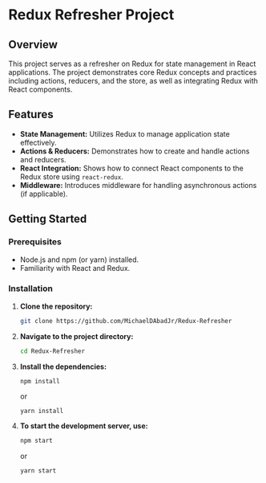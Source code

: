  # Redux Refresher Project

## Overview

This project serves as a refresher on Redux for state management in React applications. The project demonstrates core Redux concepts and practices including actions, reducers, and the store, as well as integrating Redux with React components.

## Features

- **State Management:** Utilizes Redux to manage application state effectively.
- **Actions & Reducers:** Demonstrates how to create and handle actions and reducers.
- **React Integration:** Shows how to connect React components to the Redux store using `react-redux`.
- **Middleware:** Introduces middleware for handling asynchronous actions (if applicable).

## Getting Started

### Prerequisites

- Node.js and npm (or yarn) installed.
- Familiarity with React and Redux.

### Installation

1. **Clone the repository:**

   ```sh
   git clone https://github.com/MichaelDAbadJr/Redux-Refresher
   ```

2. **Navigate to the project directory:**
   ```sh
   cd Redux-Refresher
   ```

3. **Install the dependencies:**
   ```sh
   npm install
   ```
    or
   ```
   yarn install
   ```

4. **To start the development server, use:**
   ```sh
   npm start
   ```
    or
   ```
   yarn start
   ```